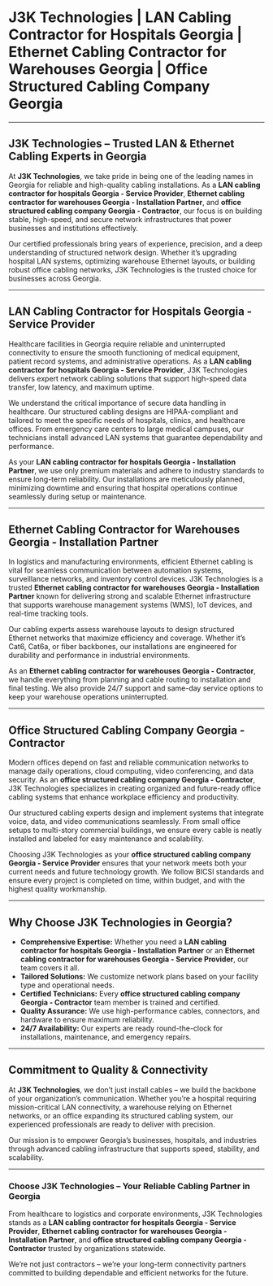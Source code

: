 # J3K Technologies | LAN Cabling Contractor for Hospitals Georgia | Ethernet Cabling Contractor for Warehouses Georgia | Office Structured Cabling Company Georgia

---

## J3K Technologies – Trusted LAN & Ethernet Cabling Experts in Georgia

At **J3K Technologies**, we take pride in being one of the leading names in Georgia for reliable and high-quality cabling installations. As a **LAN cabling contractor for hospitals Georgia - Service Provider**, **Ethernet cabling contractor for warehouses Georgia - Installation Partner**, and **office structured cabling company Georgia - Contractor**, our focus is on building stable, high-speed, and secure network infrastructures that power businesses and institutions effectively.

Our certified professionals bring years of experience, precision, and a deep understanding of structured network design. Whether it’s upgrading hospital LAN systems, optimizing warehouse Ethernet layouts, or building robust office cabling networks, J3K Technologies is the trusted choice for businesses across Georgia.

---

## LAN Cabling Contractor for Hospitals Georgia - Service Provider

Healthcare facilities in Georgia require reliable and uninterrupted connectivity to ensure the smooth functioning of medical equipment, patient record systems, and administrative operations. As a **LAN cabling contractor for hospitals Georgia - Service Provider**, J3K Technologies delivers expert network cabling solutions that support high-speed data transfer, low latency, and maximum uptime.

We understand the critical importance of secure data handling in healthcare. Our structured cabling designs are HIPAA-compliant and tailored to meet the specific needs of hospitals, clinics, and healthcare offices. From emergency care centers to large medical campuses, our technicians install advanced LAN systems that guarantee dependability and performance.

As your **LAN cabling contractor for hospitals Georgia - Installation Partner**, we use only premium materials and adhere to industry standards to ensure long-term reliability. Our installations are meticulously planned, minimizing downtime and ensuring that hospital operations continue seamlessly during setup or maintenance.

---

## Ethernet Cabling Contractor for Warehouses Georgia - Installation Partner

In logistics and manufacturing environments, efficient Ethernet cabling is vital for seamless communication between automation systems, surveillance networks, and inventory control devices. J3K Technologies is a trusted **Ethernet cabling contractor for warehouses Georgia - Installation Partner** known for delivering strong and scalable Ethernet infrastructure that supports warehouse management systems (WMS), IoT devices, and real-time tracking tools.

Our cabling experts assess warehouse layouts to design structured Ethernet networks that maximize efficiency and coverage. Whether it’s Cat6, Cat6a, or fiber backbones, our installations are engineered for durability and performance in industrial environments.

As an **Ethernet cabling contractor for warehouses Georgia - Contractor**, we handle everything from planning and cable routing to installation and final testing. We also provide 24/7 support and same-day service options to keep your warehouse operations uninterrupted.

---

## Office Structured Cabling Company Georgia - Contractor

Modern offices depend on fast and reliable communication networks to manage daily operations, cloud computing, video conferencing, and data security. As an **office structured cabling company Georgia - Contractor**, J3K Technologies specializes in creating organized and future-ready office cabling systems that enhance workplace efficiency and productivity.

Our structured cabling experts design and implement systems that integrate voice, data, and video communications seamlessly. From small office setups to multi-story commercial buildings, we ensure every cable is neatly installed and labeled for easy maintenance and scalability.

Choosing J3K Technologies as your **office structured cabling company Georgia - Service Provider** ensures that your network meets both your current needs and future technology growth. We follow BICSI standards and ensure every project is completed on time, within budget, and with the highest quality workmanship.

---

## Why Choose J3K Technologies in Georgia?

- **Comprehensive Expertise:** Whether you need a **LAN cabling contractor for hospitals Georgia - Installation Partner** or an **Ethernet cabling contractor for warehouses Georgia - Service Provider**, our team covers it all.  
- **Tailored Solutions:** We customize network plans based on your facility type and operational needs.  
- **Certified Technicians:** Every **office structured cabling company Georgia - Contractor** team member is trained and certified.  
- **Quality Assurance:** We use high-performance cables, connectors, and hardware to ensure maximum reliability.  
- **24/7 Availability:** Our experts are ready round-the-clock for installations, maintenance, and emergency repairs.

---

## Commitment to Quality & Connectivity

At **J3K Technologies**, we don’t just install cables – we build the backbone of your organization’s communication. Whether you’re a hospital requiring mission-critical LAN connectivity, a warehouse relying on Ethernet networks, or an office expanding its structured cabling system, our experienced professionals are ready to deliver with precision.

Our mission is to empower Georgia’s businesses, hospitals, and industries through advanced cabling infrastructure that supports speed, stability, and scalability.

---

### Choose J3K Technologies – Your Reliable Cabling Partner in Georgia

From healthcare to logistics and corporate environments, J3K Technologies stands as a **LAN cabling contractor for hospitals Georgia - Service Provider**, **Ethernet cabling contractor for warehouses Georgia - Installation Partner**, and **office structured cabling company Georgia - Contractor** trusted by organizations statewide.

We’re not just contractors – we’re your long-term connectivity partners committed to building dependable and efficient networks for the future.
